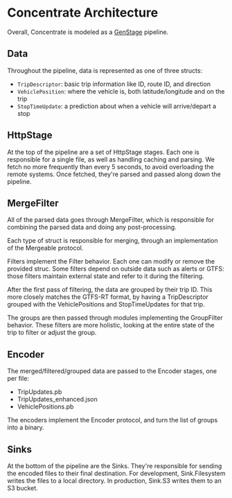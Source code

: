 # Concentrate Architecture

Overall, Concentrate is modeled as a [GenStage](https://github.com/elixir-lang/gen_stage) pipeline.

## Data

Throughout the pipeline, data is represented as one of three structs:

* `TripDescriptor`: basic trip information like ID, route ID, and direction
* `VehiclePosition`: where the vehicle is, both latitude/longitude and on the trip
* `StopTimeUpdate`: a prediction about when a vehicle will arrive/depart a stop

## HttpStage

At the top of the pipeline are a set of HttpStage stages. Each one is
responsible for a single file, as well as handling caching and parsing. We
fetch no more frequently than every 5 seconds, to avoid overloading the
remote systems. Once fetched, they're parsed and passed along down the pipeline.

## MergeFilter

All of the parsed data goes through MergeFilter, which is responsible for
combining the parsed data and doing any post-processing.

Each type of struct is responsible for merging, through an implementation of
the Mergeable protocol.

Filters implement the Filter behavior. Each one can modify or remove the
provided struc. Some filters depend on outside data such as alerts or GTFS:
those filters maintain external state and refer to it during the filtering.

After the first pass of filtering, the data are grouped by their trip
ID. This more closely matches the GTFS-RT format, by having a TripDescriptor
grouped with the VehiclePositions and StopTimeUpdates for that trip.

The groups are then passed through modules implementing the GroupFilter
behavior. These filters are more holistic, looking at the entire state of the
trip to filter or adjust the group.

## Encoder

The merged/filtered/grouped data are passed to the Encoder stages, one per file:

* TripUpdates.pb
* TripUpdates_enhanced.json
* VehiclePositions.pb

The encoders implement the Encoder protocol, and turn the list of groups
into a binary.

## Sinks

At the bottom of the pipeline are the Sinks. They're responsible for sending
the encoded files to their final destination. For development,
Sink.Filesystem writes the files to a local directory. In production, Sink.S3
writes them to an S3 bucket.
